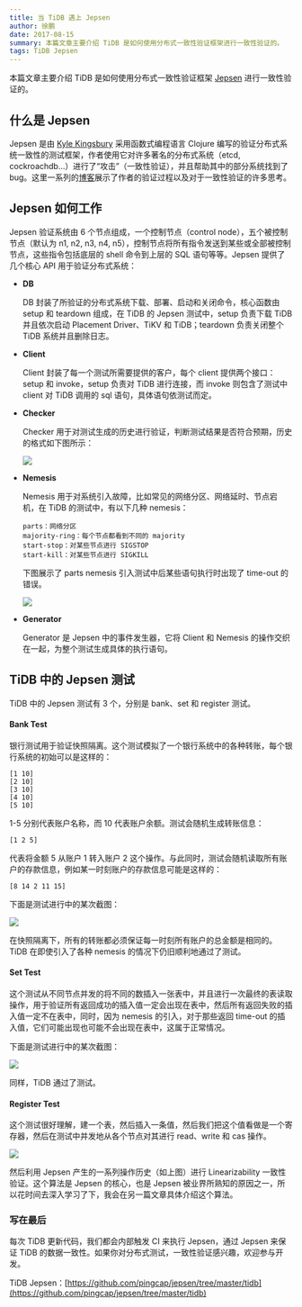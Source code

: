 ```yaml
---
title: 当 TiDB 遇上 Jepsen
author: 徐鹏
date: 2017-08-15
summary: 本篇文章主要介绍 TiDB 是如何使用分布式一致性验证框架进行一致性验证的。
tags: TiDB Jepsen
---
```



本篇文章主要介绍 TiDB 是如何使用分布式一致性验证框架 [Jepsen](https://github.com/jepsen-io/jepsen) 进行一致性验证的。

## 什么是 Jepsen

Jepsen 是由 [Kyle Kingsbury](https://aphyr.com/about) 采用函数式编程语言 Clojure 编写的验证分布式系统一致性的测试框架，作者使用它对许多著名的分布式系统（etcd, cockroachdb...）进行了“攻击”（一致性验证），并且帮助其中的部分系统找到了 bug。这里一系列的[博客](https://aphyr.com/tags/jepsen)展示了作者的验证过程以及对于一致性验证的许多思考。

## Jepsen 如何工作
Jepsen 验证系统由 6 个节点组成，一个控制节点（control node），五个被控制节点（默认为 n1, n2, n3, n4, n5），控制节点将所有指令发送到某些或全部被控制节点，这些指令包括底层的 shell 命令到上层的 SQL 语句等等。Jepsen 提供了几个核心 API 用于验证分布式系统：

+ **DB**
    
    DB 封装了所验证的分布式系统下载、部署、启动和关闭命令，核心函数由 setup 和 teardown 组成，在 TiDB 的 Jepsen 测试中，setup 负责下载 TiDB 并且依次启动 Placement Driver、TiKV 和 TiDB；teardown 负责关闭整个 TiDB 系统并且删除日志。

+ **Client**

    Client 封装了每一个测试所需要提供的客户，每个 client 提供两个接口：setup 和 invoke，setup 负责对 TiDB 进行连接，而 invoke 则包含了测试中 client 对 TiDB 调用的 sql 语句，具体语句依测试而定。

+ **Checker**

    Checker 用于对测试生成的历史进行验证，判断测试结果是否符合预期，历史的格式如下图所示：

    ![](http://static.zybuluo.com/zyytop/hmc5dbcl7p5jv0qaaaozm7g3/bank.png)

+ **Nemesis**

    Nemesis 用于对系统引入故障，比如常见的网络分区、网络延时、节点宕机，在 TiDB 的测试中，有以下几种 nemesis：

    ```
    parts：网络分区
    majority-ring：每个节点都看到不同的 majority
    start-stop：对某些节点进行 SIGSTOP
    start-kill：对某些节点进行 SIGKILL
    ```

    下图展示了 parts nemesis 引入测试中后某些语句执行时出现了 time-out 的错误。

    ![](http://static.zybuluo.com/zyytop/pt7oc0dau02iayxlt6tz52mn/parts.png)

+ **Generator**

    Generator 是 Jepsen 中的事件发生器，它将 Client 和 Nemesis 的操作交织在一起，为整个测试生成具体的执行语句。

## TiDB 中的 Jepsen 测试

TiDB 中的 Jepsen 测试有 3 个，分别是 bank、set 和 register 测试。

#### Bank Test

银行测试用于验证快照隔离。这个测试模拟了一个银行系统中的各种转账，每个银行系统的初始可以是这样的：

```
[1 10]
[2 10]
[3 10]
[4 10]
[5 10]
```

1-5 分别代表账户名称，而 10 代表账户余额。测试会随机生成转账信息：

```
[1 2 5]
```

代表将金额 5 从账户 1 转入账户 2 这个操作。与此同时，测试会随机读取所有账户的存款信息，例如某一时刻账户的存款信息可能是这样的：

```
[8 14 2 11 15]
```

下面是测试进行中的某次截图：

![](http://static.zybuluo.com/zyytop/dljzfx54t3s17yrdf61z3805/bank2.png)

在快照隔离下，所有的转账都必须保证每一时刻所有账户的总金额是相同的。TiDB 在即使引入了各种 nemesis 的情况下仍旧顺利地通过了测试。

#### Set Test

这个测试从不同节点并发的将不同的数插入一张表中，并且进行一次最终的表读取操作，用于验证所有返回成功的插入值一定会出现在表中，然后所有返回失败的插入值一定不在表中，同时，因为 nemesis 的引入，对于那些返回 time-out 的插入值，它们可能出现也可能不会出现在表中，这属于正常情况。

下面是测试进行中的某次截图：

![](http://static.zybuluo.com/zyytop/tjzrb4ru9nr6l7g99fvj21j4/sets.png)

同样，TiDB 通过了测试。

#### Register Test

这个测试很好理解，建一个表，然后插入一条值，然后我们把这个值看做是一个寄存器，然后在测试中并发地从各个节点对其进行 read、write 和 cas 操作。

![](http://static.zybuluo.com/zyytop/gonzbaekpqfkhnhfg1vw2mwq/register.png)

然后利用 Jepsen 产生的一系列操作历史（如上图）进行 Linearizability 一致性验证。这个算法是 Jepsen 的核心，也是 Jepsen 被业界所熟知的原因之一，所以花时间去深入学习了下，我会在另一篇文章具体介绍这个算法。



### 写在最后

每次 TiDB 更新代码，我们都会内部触发 CI 来执行 Jepsen，通过 Jepsen 来保证 TiDB 的数据一致性。如果你对分布式测试，一致性验证感兴趣，欢迎参与开发。

TiDB Jepsen：[https://github.com/pingcap/jepsen/tree/master/tidb](https://github.com/pingcap/jepsen/tree/master/tidb)
